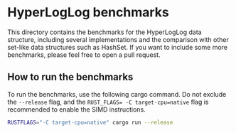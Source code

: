 # HyperLogLog benchmarks
This directory contains the benchmarks for the HyperLogLog data structure, including several implementations and the
comparison with other set-like data structures such as HashSet. If you want to include some more benchmarks, please
feel free to open a pull request.

## How to run the benchmarks
To run the benchmarks, use the following cargo command. Do not exclude the `--release` flag, and the `RUST_FLAGS= -C target-cpu=native` flag is recommended to enable the SIMD instructions.

```bash
RUSTFLAGS="-C target-cpu=native" cargo run --release
```